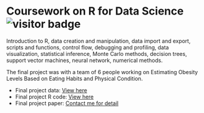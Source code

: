 # Coursework on R for Data Science ![visitor badge](https://visitor-badge.glitch.me/badge?page_id=shikaijin/STAT-362-R-for-Data-Science.visitor-badge)

Introduction to R, data creation and manipulation, data import and export, scripts and functions, control flow, debugging and profiling, data visualization, statistical inference, Monte Carlo methods, decision trees, support vector machines, neural network, numerical methods.

The final project was with a team of 6 people working on Estimating Obesity Levels Based on Eating Habits and Physical Condition.


* Final project data: [View here](https://github.com/shikaijin/STAT-362-R-for-Data-Science/blob/8b41bf1530bff18cad33f09aee561ec304f3923f/ObesityDataSet_raw_and_data_sinthetic.csv)
* Final project R code: [View here](https://github.com/shikaijin/STAT-362-R-for-Data-Science/blob/4587cca5a11678797dc3b3a01506e4e0b83a4744/Final-Project-code.r)
* Final project paper: [Contact me for detail](mailto:shikaijin7@gmail.com)
